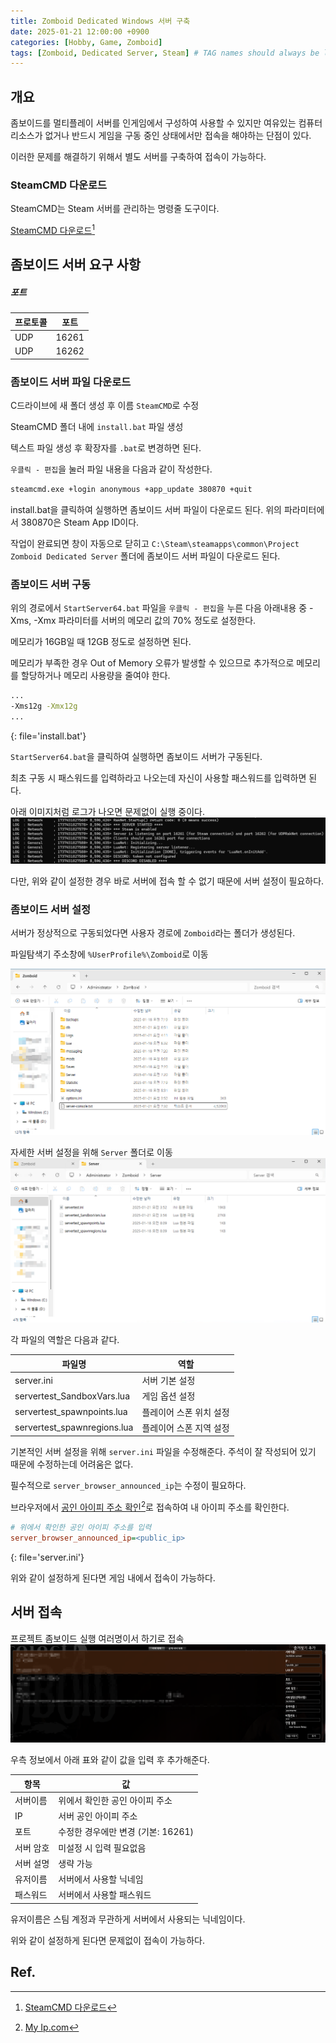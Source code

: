 ```yaml
---
title: Zomboid Dedicated Windows 서버 구축
date: 2025-01-21 12:00:00 +0900
categories: [Hobby, Game, Zomboid]
tags: [Zomboid, Dedicated Server, Steam] # TAG names should always be lowercase
---
```


## 개요

좀보이드를 멀티플레이 서버를 인게임에서 구성하여 사용할 수 있지만 여유있는 컴퓨터 리소스가 없거나 반드시 게임을 구동 중인 상태에서만 접속을 해야하는 단점이 있다.

이러한 문제를 해결하기 위해서 별도 서버를 구축하여 접속이 가능하다.

### SteamCMD 다운로드

SteamCMD는 Steam 서버를 관리하는 명령줄 도구이다.

[SteamCMD 다운로드](https://steamcdn-a.akamaihd.net/client/installer/steamcmd.zip)[^1]

## 좀보이드 서버 요구 사항

##### 포트

| 프로토콜 | 포트  |
| -------- | ----- |
| UDP      | 16261 |
| UDP      | 16262 |

### 좀보이드 서버 파일 다운로드

C드라이브에 새 폴더 생성 후 이름 `SteamCMD`로 수정

SteamCMD 폴더 내에 `install.bat` 파일 생성

텍스트 파일 생성 후 확장자를 `.bat`로 변경하면 된다.

`우클릭 - 편집`을 눌러 파일 내용을 다음과 같이 작성한다.

```install.bat
steamcmd.exe +login anonymous +app_update 380870 +quit
```

install.bat을 클릭하여 실행하면 좀보이드 서버 파일이 다운로드 된다.
위의 파라미터에서 380870은 Steam App ID이다.

작업이 완료되면 창이 자동으로 닫히고 `C:\Steam\steamapps\common\Project Zomboid Dedicated Server` 폴더에 좀보이드 서버 파일이 다운로드 된다.

### 좀보이드 서버 구동

위의 경로에서 `StartServer64.bat` 파일을 `우클릭 - 편집`을 누른 다음 아래내용 중 -Xms, -Xmx 파라미터를 서버의 메모리 값의 70% 정도로 설정한다.

메모리가 16GB일 때 12GB 정도로 설정하면 된다.

메모리가 부족한 경우 Out of Memory 오류가 발생할 수 있으므로 추가적으로 메모리를 할당하거나 메모리 사용량을 줄여야 한다.

```bat
...
-Xms12g -Xmx12g
...
```

{: file='install.bat'}

`StartServer64.bat`을 클릭하여 실행하면 좀보이드 서버가 구동된다.

최초 구동 시 패스워드를 입력하라고 나오는데 자신이 사용할 패스워드를 입력하면 된다.

아래 이미지처럼 로그가 나오면 문제없이 실행 중이다.
![image](/assets/img/posts/2025-01-21-[Hobby]Zomboid_daedicated_windows_server/zomboid3.png)

다만, 위와 같이 설정한 경우 바로 서버에 접속 할 수 없기 때문에 서버 설정이 필요하다.

### 좀보이드 서버 설정

서버가 정상적으로 구동되었다면 사용자 경로에 `Zomboid`라는 폴더가 생성된다.

파일탐색기 주소창에 `%UserProfile%\Zomboid`로 이동

![image](/assets/img/posts/2025-01-21-[Hobby]Zomboid_daedicated_windows_server/zomboid1.png)

자세한 서버 설정을 위해 `Server` 폴더로 이동
![image](/assets/img/posts/2025-01-21-[Hobby]Zomboid_daedicated_windows_server/zomboid2.png)

각 파일의 역할은 다음과 같다.

| 파일명                      | 역할                    |
| --------------------------- | ----------------------- |
| server.ini                  | 서버 기본 설정          |
| servertest_SandboxVars.lua  | 게임 옵션 설정          |
| servertest_spawnpoints.lua  | 플레이어 스폰 위치 설정 |
| servertest_spawnregions.lua | 플레이어 스폰 지역 설정 |

기본적인 서버 설정을 위해 `server.ini` 파일을 수정해준다.
주석이 잘 작성되어 있기 때문에 수정하는데 어려움은 없다.

필수적으로 `server_browser_announced_ip`는 수정이 필요하다.

브라우저에서 [공인 아이피 주소 확인](https://www.myip.com/)[^2]로 접속하여 내 아이피 주소를 확인한다.

```ini
# 위에서 확인한 공인 아이피 주소를 입력
server_browser_announced_ip=<public_ip>
```

{: file='server.ini'}

위와 같이 설정하게 된다면 게임 내에서 접속이 가능하다.

## 서버 접속

프로젝트 좀보이드 실행
여러명이서 하기로 접속
![image](/assets/img/posts/2025-01-21-[Hobby]Zomboid_daedicated_windows_server/zomboid4.png)

우측 정보에서 아래 표와 같이 값을 입력 후 추가해준다.

| 항목      | 값                                 |
| --------- | ---------------------------------- |
| 서버이름  | 위에서 확인한 공인 아이피 주소     |
| IP        | 서버 공인 아이피 주소              |
| 포트      | 수정한 경우에만 변경 (기본: 16261) |
| 서버 암호 | 미설정 시 입력 필요없음            |
| 서버 설명 | 생략 가능                          |
| 유저이름  | 서버에서 사용할 닉네임             |
| 패스워드  | 서버에서 사용할 패스워드           |

유저이름은 스팀 계정과 무관하게 서버에서 사용되는 닉네임이다.

위와 같이 설정하게 된다면 문제없이 접속이 가능하다.

## Ref.

[^1]: [SteamCMD 다운로드](https://steamcdn-a.akamaihd.net/client/installer/steamcmd.zip)
[^2]: [My Ip.com](https://www.myip.com/)
[^3]: [Zomboid Dedicated server](https://pzwiki.net/wiki/Dedicated_server)
